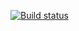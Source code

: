 [![Build status](https://ci.appveyor.com/api/projects/status/5cl7o4dnvtq5p65o?svg=true)](https://ci.appveyor.com/project/jukkty/aqa3-1)